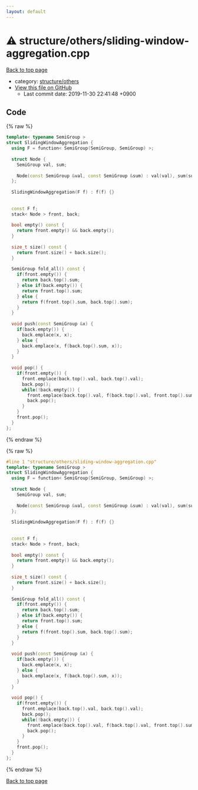 ```yaml
---
layout: default
---
```


<!-- mathjax config similar to math.stackexchange -->
<script type="text/javascript" async
  src="https://cdnjs.cloudflare.com/ajax/libs/mathjax/2.7.5/MathJax.js?config=TeX-MML-AM_CHTML">
</script>
<script type="text/x-mathjax-config">
  MathJax.Hub.Config({
    TeX: { equationNumbers: { autoNumber: "AMS" }},
    tex2jax: {
      inlineMath: [ ['$','$'] ],
      processEscapes: true
    },
    "HTML-CSS": { matchFontHeight: false },
    displayAlign: "left",
    displayIndent: "2em"
  });
</script>

<script type="text/javascript" src="https://cdnjs.cloudflare.com/ajax/libs/jquery/3.4.1/jquery.min.js"></script>
<script src="https://cdn.jsdelivr.net/npm/jquery-balloon-js@1.1.2/jquery.balloon.min.js" integrity="sha256-ZEYs9VrgAeNuPvs15E39OsyOJaIkXEEt10fzxJ20+2I=" crossorigin="anonymous"></script>
<script type="text/javascript" src="../../../assets/js/copy-button.js"></script>
<link rel="stylesheet" href="../../../assets/css/copy-button.css" />


# :warning: structure/others/sliding-window-aggregation.cpp

<a href="../../../index.html">Back to top page</a>

* category: <a href="../../../index.html#40d73e22b7d986e3399449c25c8b23a1">structure/others</a>
* <a href="{{ site.github.repository_url }}/blob/master/structure/others/sliding-window-aggregation.cpp">View this file on GitHub</a>
    - Last commit date: 2019-11-30 22:41:48 +0900




## Code

<a id="unbundled"></a>
{% raw %}
```cpp
template< typename SemiGroup >
struct SlidingWindowAggregation {
  using F = function< SemiGroup(SemiGroup, SemiGroup) >;
 
  struct Node {
    SemiGroup val, sum;
 
    Node(const SemiGroup &val, const SemiGroup &sum) : val(val), sum(sum) {}
  };
 
  SlidingWindowAggregation(F f) : f(f) {}
 
 
  const F f;
  stack< Node > front, back;
 
  bool empty() const {
    return front.empty() && back.empty();
  }
 
  size_t size() const {
    return front.size() + back.size();
  }
 
  SemiGroup fold_all() const {
    if(front.empty()) {
      return back.top().sum;
    } else if(back.empty()) {
      return front.top().sum;
    } else {
      return f(front.top().sum, back.top().sum);
    }
  }
 
  void push(const SemiGroup &x) {
    if(back.empty()) {
      back.emplace(x, x);
    } else {
      back.emplace(x, f(back.top().sum, x));
    }
  }
 
  void pop() {
    if(front.empty()) {
      front.emplace(back.top().val, back.top().val);
      back.pop();
      while(!back.empty()) {
        front.emplace(back.top().val, f(back.top().val, front.top().sum));
        back.pop();
      }
    }
    front.pop();
  }
};

```
{% endraw %}

<a id="bundled"></a>
{% raw %}
```cpp
#line 1 "structure/others/sliding-window-aggregation.cpp"
template< typename SemiGroup >
struct SlidingWindowAggregation {
  using F = function< SemiGroup(SemiGroup, SemiGroup) >;
 
  struct Node {
    SemiGroup val, sum;
 
    Node(const SemiGroup &val, const SemiGroup &sum) : val(val), sum(sum) {}
  };
 
  SlidingWindowAggregation(F f) : f(f) {}
 
 
  const F f;
  stack< Node > front, back;
 
  bool empty() const {
    return front.empty() && back.empty();
  }
 
  size_t size() const {
    return front.size() + back.size();
  }
 
  SemiGroup fold_all() const {
    if(front.empty()) {
      return back.top().sum;
    } else if(back.empty()) {
      return front.top().sum;
    } else {
      return f(front.top().sum, back.top().sum);
    }
  }
 
  void push(const SemiGroup &x) {
    if(back.empty()) {
      back.emplace(x, x);
    } else {
      back.emplace(x, f(back.top().sum, x));
    }
  }
 
  void pop() {
    if(front.empty()) {
      front.emplace(back.top().val, back.top().val);
      back.pop();
      while(!back.empty()) {
        front.emplace(back.top().val, f(back.top().val, front.top().sum));
        back.pop();
      }
    }
    front.pop();
  }
};

```
{% endraw %}

<a href="../../../index.html">Back to top page</a>

